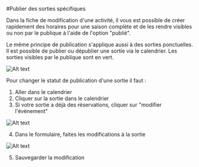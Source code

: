 #Publier des sorties spécifiques

Dans la fiche de modification d'une activité, il vous est possible de créer rapidement des horaires pour une saison complète et de les rendre visibles ou non par le publique à l'aide de l'option "publié". 

Le même principe de publication s'applique aussi à des sorties ponctuelles. Il est possible de publier ou dépublier une sortie via le calendrier. Les sorties visibles par le publique sont en vert.

![Alt text](https://monosnap.com/file/Rij3rwUnilDGfwRFg27gm4AeSNnLL1.png)

Pour changer le statut de publication d'une sortie il faut :

1. Aller dans le calendrier
2. Cliquer sur la sortie dans le calendrier
3. Si votre sortie a déjà des réservations, cliquer sur "modifier l'évènement"

![Alt text](https://monosnap.com/file/laKJ1W24aP3TcwWa4khBOuxBJPcQFQ.png)

4. Dans le formulaire, faites les modifications à la sortie

![Alt text](https://monosnap.com/file/dn3FETO9pOSqjMEo7X36t8dn3byR5a.png)

5. Sauvegarder la modification





